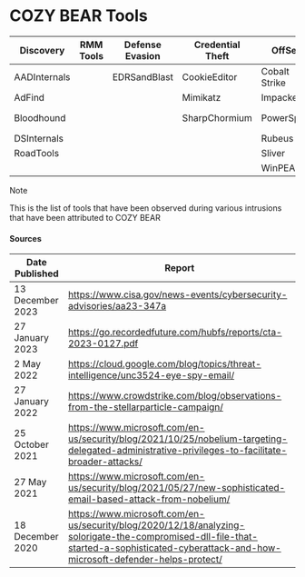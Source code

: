 # COZY BEAR Tools

| Discovery | RMM Tools | Defense Evasion | Credential Theft | OffSec | Networking | LOLBAS | Exfiltration |
|---|---|---|---|---|---|---|---|
| AADInternals | | EDRSandBlast | CookieEditor | Cobalt Strike | Dropbear | PsExec | Dropbox |
| AdFind | | | Mimikatz | Impacket | ReGeorg | WMIC | Firebase |
| Bloodhound | | | SharpChormium | PowerSploit | Rosockstun | | Google Drive |
| DSInternals | | | | Rubeus | | | Notion |
| RoadTools | | | | Sliver | | | OneDrive |
| | | | | WinPEAS | | | Trello |

> [!NOTE]
> This is the list of tools that have been observed during various intrusions that have been attributed to COZY BEAR

#### Sources
| Date Published | Report |
|---|---|
| 13 December 2023 | https://www.cisa.gov/news-events/cybersecurity-advisories/aa23-347a | 
| 27 January 2023 | https://go.recordedfuture.com/hubfs/reports/cta-2023-0127.pdf |
| 2 May 2022 | https://cloud.google.com/blog/topics/threat-intelligence/unc3524-eye-spy-email/ |
| 27 January 2022 | https://www.crowdstrike.com/blog/observations-from-the-stellarparticle-campaign/ | 
| 25 October 2021 | https://www.microsoft.com/en-us/security/blog/2021/10/25/nobelium-targeting-delegated-administrative-privileges-to-facilitate-broader-attacks/ |
| 27 May 2021 | https://www.microsoft.com/en-us/security/blog/2021/05/27/new-sophisticated-email-based-attack-from-nobelium/ |
| 18 December 2020 | https://www.microsoft.com/en-us/security/blog/2020/12/18/analyzing-solorigate-the-compromised-dll-file-that-started-a-sophisticated-cyberattack-and-how-microsoft-defender-helps-protect/ |
